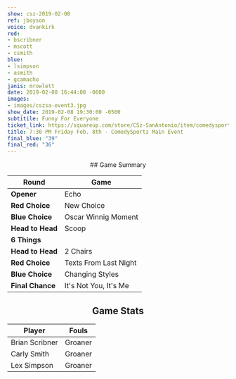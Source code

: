 ```yaml
---
show: csz-2019-02-08
ref: jboyson
voice: dvankirk
red:
- bscribner
- mscott
- csmith
blue:
- lsimpson
- asmith
- gcamacho
janis: mrowlett
date: 2019-02-08 16:44:08 -0600
images:
- images/cszsa-event3.jpg
show_date: 2019-02-08 19:30:00 -0500
subtitile: Funny For Everyone
ticket_link: https://squareup.com/store/CSz-SanAntonio/item/comedysportz-friday-night-24
title: 7:30 PM Friday Feb. 8th - ComedySportz Main Event
final_blue: "39"
final_red: "36"
---
```


<center>
## Game Summary

| **Round** | **Game** |
|--------------|------|
| **Opener**       |Echo|
| **Red Choice**   |New Choice|
| **Blue Choice**  |Oscar Winnig Moment    |
| **Head to Head** |Scoop     |
| **6 Things**     |      |
| **Head to Head** |2 Chairs      |
| **Red Choice**   |Texts From Last Night   |
| **Blue Choice**  |Changing Styles      |
| **Final Chance** |It's Not You, It's Me      |

## Game Stats

| **Player** | **Fouls** |
|--------|-------|
|Brian Scribner|Groaner|
|Carly Smith   |Groaner   |
|Lex Simpson   |Groaner   |

</center>
